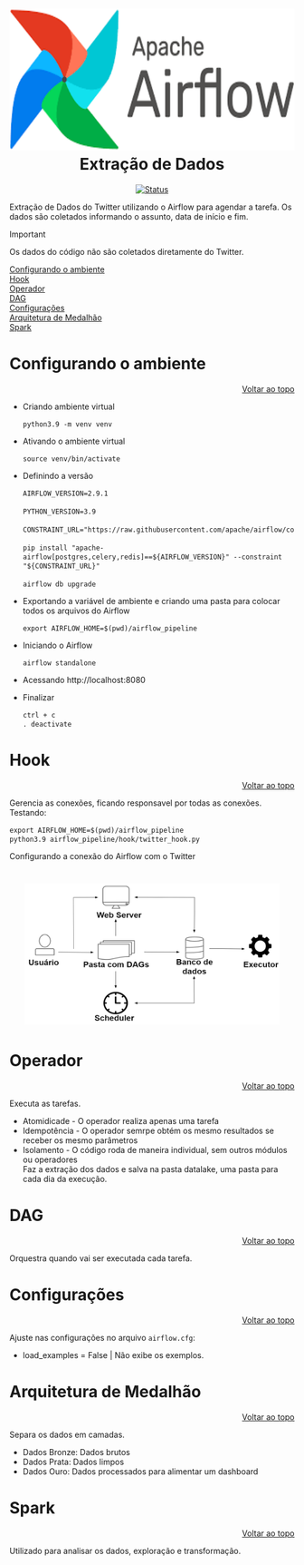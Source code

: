 <a id="topo"></a>

<h1 align="center">
  <img src="../../image/airflow.png" alt="airflow" width=700 height=250px >
  <br>
  Extração de Dados 
</h1>

<div align="center">

<!-- [![Status](https://img.shields.io/badge/version-1.0-blue)]() -->
[![Status](https://img.shields.io/badge/status-active-success.svg)]()

</div>


Extração de Dados do Twitter utilizando o Airflow para agendar a tarefa. Os dados são coletados informando o assunto, data de início e fim.<br>


> [!IMPORTANT]  
> Os dados do código não são coletados diretamente do Twitter.


[Configurando o ambiente](#1)<br>
[Hook](#2)<br>
[Operador](#3)<br>
[DAG](#4)<br>
[Configurações](#5)<br>
[Arquitetura de Medalhão](#6)<br>
[Spark](#7)<br>


<a id="1"></a>

# Configurando o ambiente

<div align="right">
    <a href="#topo">Voltar ao topo</a>
</div>

* Criando ambiente virtual
    ```
    python3.9 -m venv venv 
    ```

* Ativando o ambiente virtual<br>
    ```
    source venv/bin/activate
    ```

* Definindo a versão
  ```
  AIRFLOW_VERSION=2.9.1

  PYTHON_VERSION=3.9

  CONSTRAINT_URL="https://raw.githubusercontent.com/apache/airflow/constraints-${AIRFLOW_VERSION}/constraints-${PYTHON_VERSION}.txt"

  pip install "apache-airflow[postgres,celery,redis]==${AIRFLOW_VERSION}" --constraint "${CONSTRAINT_URL}"

  airflow db upgrade
  ```

* Exportando a variável de ambiente e criando uma pasta para colocar todos os arquivos do Airflow
  ```
  export AIRFLOW_HOME=$(pwd)/airflow_pipeline
  ```

* Iniciando o Airflow
  ```
  airflow standalone
  ```

* Acessando
  http://localhost:8080

* Finalizar
  ```
  ctrl + c
  . deactivate
  ```

<a id="2"></a>

# Hook

<div align="right">
    <a href="#topo">Voltar ao topo</a>
</div>

Gerencia as conexões, ficando responsavel por todas as conexões.<br>
Testando:
  ```
  export AIRFLOW_HOME=$(pwd)/airflow_pipeline
  python3.9 airflow_pipeline/hook/twitter_hook.py  
  ```
Configurando a conexão do Airflow com o Twitter

<h1 align="center">
  <img src="../../image/airflow_fluxo.png" alt="conexao" width=450px height=250px>
  <br>
</h1>

<a id="3"></a>

# Operador

<div align="right">
    <a href="#topo">Voltar ao topo</a>
</div>

Executa as tarefas.<br>
  * Atomidicade - O operador realiza apenas uma tarefa<br>
  * Idempotência - O operador semrpe obtém os mesmo resultados se receber os mesmo parâmetros<br>
  * Isolamento - O código roda de maneira individual, sem outros módulos ou operadores<br>
Faz a extração dos dados e salva na pasta datalake, uma pasta para cada dia da execução.

<a id="4"></a>

# DAG

<div align="right">
    <a href="#topo">Voltar ao topo</a>
</div>

Orquestra quando vai ser executada cada tarefa.

<a id="5"></a>

# Configurações

<div align="right">
    <a href="#topo">Voltar ao topo</a>
</div>

Ajuste nas configurações no arquivo `airflow.cfg`:
* load_examples = False | Não exibe os exemplos.

<a id="6"></a>

# Arquitetura de Medalhão
<div align="right">
    <a href="#topo">Voltar ao topo</a>
</div>

Separa os dados em camadas.<br>
 * Dados Bronze: Dados brutos<br>
 * Dados Prata: Dados limpos<br>
 * Dados Ouro: Dados processados para alimentar um dashboard<br>


<a id="7"></a>

# Spark

<div align="right">
    <a href="#topo">Voltar ao topo</a>
</div>

Utilizado para analisar os dados, exploração e transformação.